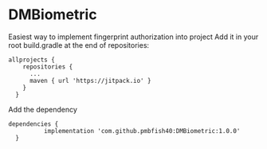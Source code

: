 # DMBiometric
Easiest way to implement fingerprint authorization into project
Add it in your root build.gradle at the end of repositories:


    allprojects {
        repositories {
          ...
          maven { url 'https://jitpack.io' }
        }
      }
    
Add the dependency

    dependencies {
              implementation 'com.github.pmbfish40:DMBiometric:1.0.0'
      }
